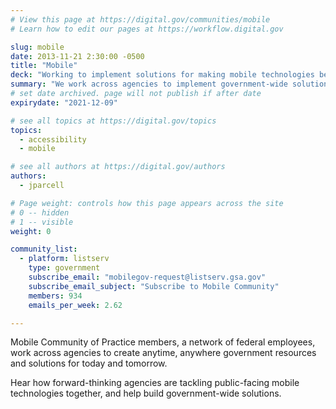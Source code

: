 ```yaml
---
# View this page at https://digital.gov/communities/mobile
# Learn how to edit our pages at https://workflow.digital.gov

slug: mobile
date: 2013-11-21 2:30:00 -0500
title: "Mobile"
deck: "Working to implement solutions for making mobile technologies better in government"
summary: "We work across agencies to implement government-wide solutions for making mobile technologies better."
# set date archived. page will not publish if after date
expirydate: "2021-12-09"

# see all topics at https://digital.gov/topics
topics:
  - accessibility
  - mobile

# see all authors at https://digital.gov/authors
authors:
  - jparcell

# Page weight: controls how this page appears across the site
# 0 -- hidden
# 1 -- visible
weight: 0

community_list:
  - platform: listserv
    type: government
    subscribe_email: "mobilegov-request@listserv.gsa.gov"
    subscribe_email_subject: "Subscribe to Mobile Community"
    members: 934
    emails_per_week: 2.62

---
```


Mobile Community of Practice members, a network of federal employees, work across agencies to create anytime, anywhere government resources and solutions for today and tomorrow.

Hear how forward-thinking agencies are tackling public-facing mobile technologies together, and help build government-wide solutions.
